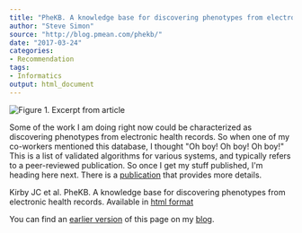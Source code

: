 ```yaml
---
title: "PheKB. A knowledge base for discovering phenotypes from electronic health records"
author: "Steve Simon"
source: "http://blog.pmean.com/phekb/"
date: "2017-03-24"
categories:
- Recommendation
tags:
- Informatics
output: html_document
---
```


![Figure 1. Excerpt from article](http://www.pmean.com/new-images/17/phekb01.png)

<div class="notes">

Some of the work I am doing right now could be characterized as discovering phenotypes from electronic health records. So when one of my co-workers mentioned this database, I thought "Oh boy! Oh boy! Oh boy!" This is a list of validated algorithms for various systems, and typically refers to a peer-reviewed publication. So once I get my stuff published, I'm heading here next. There is a [publication][kir2] that provides more details.

Kirby JC et al. PheKB. A knowledge base for discovering phenotypes from electronic health records. Available in [html format][kir1] 

You can find an [earlier version][sim1] of this page on my [blog][sim2].

[sim1]: http://blog.pmean.com/phekb/
[sim2]: http://blog.pmean.com

[kir1]: https://phekb.org/
[kir2]: https://www.ncbi.nlm.nih.gov/pubmed/27026615

</div>
